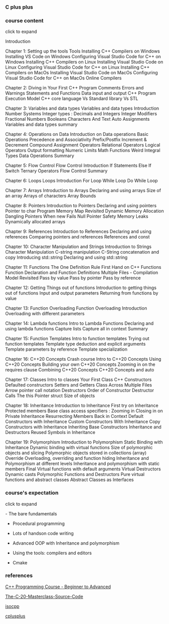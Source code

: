 ### C plus plus 

### course content

<detail>
<summary>click to expand</summary>
<p>
Introduction

Chapter 1: Setting up the tools
Tools
Installing C++ Compilers on Windows
Installing VS Code on Windows
Configuring Visual Studio Code for C++ on Windows
Installing C++ Compilers on Linux
Installing Visual Studio Code on Linux
Configuring Visual Studio Code for C++ on Linux
Installing C++ Compilers on MacOs
Installing Visual Studio Code on MacOs
Configuring Visual Studio Code for C++ on MacOs
Online Compilers

Chapter 2: Diving in
Your First C++ Program
Comments
Errors and Warnings
Statements and Functions
Data input and output
C++ Program Execution Model
C++ core language Vs Standard library Vs STL

Chapter 3: Variables and data types
Variables and data types Introduction
Number Systems
Integer types : Decimals and Integers
Integer Modifiers
Fractional Numbers
Booleans
Characters And Text
Auto
Assignments
Variables and data types summary

Chapter 4: Operations on Data
Introduction on Data operations
Basic Operations
Precedence and Associativity
Prefix/Postfix Increment & Decrement
Compound Assignment Operators
Relational Operators
Logical Operators
Output formatting
Numeric Limits
Math Functions
Weird Integral Types
Data Operations Summary

Chapter 5: Flow Control
Flow Control Introduction
If Statements
Else If
Switch
Ternary Operators
Flow Control Summary

Chapter 6: Loops
Loops Introduction
For Loop
While Loop
Do While Loop

Chapter 7: Arrays
Introduction to Arrays
Declaring and using arrays
Size of an array
Arrays of characters
Array Bounds

Chapter 8: Pointers
Introduction to Pointers
Declaring and using pointers
Pointer to char
Program Memory Map Revisited
Dynamic Memory Allocation
Dangling Pointers
When new Fails
Null Pointer Safety
Memory Leaks
Dynamically allocated arrays

Chapter 9: References
Introduction to References
Declaring and using references
Comparing pointers and references
References and const

Chapter 10: Character Manipulation and Strings
Introduction to Strings
Character Manipulation
C-string manipulation
C-String concatenation and copy
Introducing std::string
Declaring and using std::string

Chapter 11: Functions
The One Definition Rule
First Hand on C++ Functions
Function Declaration and Function Definitions
Multiple Files - Compilation Model Revisited
Pass by value
Pass by pointer
Pass by reference

Chapter 12: Getting Things out of functions
Introduction to getting things out of functions
Input and output parameters
Returning from functions by value

Chapter 13: Function Overloading
Function Overloading Introduction
Overloading with different parameters

Chapter 14: Lambda functions
Intro to Lambda Functions
Declaring and using lambda functions
Capture lists
Capture all in context
Summary

Chapter 15: Function Templates
Intro to function templates
Trying out function templates
Template type deduction and explicit arguments
Template parameters by reference
Template specialization

Chapter 16: C++20 Concepts Crash course
Intro to C++20 Concepts
Using C++20 Concepts
Building your own C++20 Concepts
Zooming in on the requires clause
Combining C++20 Concepts
C++20 Concepts and auto

Chapter 17: Classes
Intro to classes
Your First Class
C++ Constructors
Defaulted constructors
Setters and Getters
Class Across Multiple Files
Arrow pointer call notation
Destructors
Order of Constructor Destructor Calls
The this Pointer
struct
Size of objects

Chapter 18: Inheritance
Introduction to Inheritance
First try on Inheritance
Protected members
Base class access specifiers : Zooming in
Closing in on Private Inheritance
Resurrecting Members Back in Context
Default Constructors with Inheritance
Custom Constructors With Inheritance
Copy Constructors with Inheritance
Inheriting Base Constructors
Inheritance and Destructors
Reused Symbols in Inheritance

Chapter 19: Polymorphism
Introduction to Polymorphism
Static Binding with Inheritance
Dynamic binding with virtual functions
Size of polymorphic objects and slicing
Polymorphic objects stored in collections (array)
Override
Overloading, overriding and function hiding
Inheritance and Polymorphism at different levels
Inheritance and polymorphism with static members
Final
Virtual functions with default arguments
Virtual Destructors
Dynamic casts
Polymorphic Functions and Destructors
Pure virtual functions and abstract classes
Abstract Classes as Interfaces
</p>
</detail>

### course's expectation

<detail>
<summary>click to expand</summary>
<p>
- The bare fundamentals

- Procedural programming

- Lots of handson code writing

- Advanced OOP with Inheritance and polymorphism

- Using the tools: compilers and editors

- Cmake
</p>
</detail>

### references

[C++ Programming Course - Beginner to Advanced](https://www.youtube.com/watch?v=8jLOx1hD3_o)

[The-C-20-Masterclass-Source-Code](https://github.com/rutura/The-C-20-Masterclass-Source-Code)

[isocpp](https://isocpp.org/)

[cplusplus](https://cplusplus.com/)
